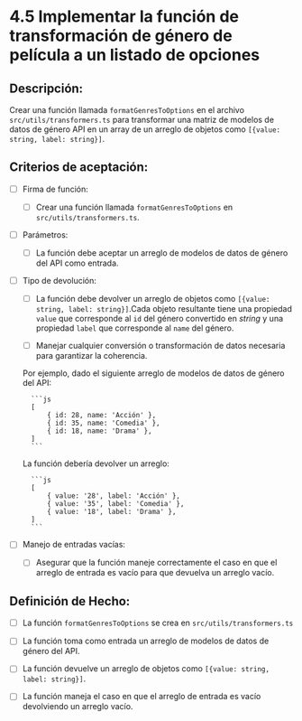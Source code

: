 # 4.5 Implementar la función de transformación de género de película a un listado de opciones

## Descripción:

Crear una función llamada `formatGenresToOptions` en el archivo `src/utils/transformers.ts` para transformar una matriz de modelos de datos de género API en un array de un arreglo de objetos como `[{value: string, label: string}]`.

## Criterios de aceptación:

- [ ] Firma de función:

     - [ ] Crear una función llamada `formatGenresToOptions` en `src/utils/transformers.ts`.

- [ ] Parámetros:

     - [ ] La función debe aceptar un arreglo de modelos de datos de género del API como entrada.

- [ ] Tipo de devolución:

     - [ ] La función debe devolver un arreglo de objetos como `[{value: string, label: string}]`.Cada objeto resultante tiene una propiedad `value` que corresponde al `id` del género convertido en _string_ y una propiedad `label` que corresponde al `name` del género.

    - [ ] Manejar cualquier conversión o transformación de datos necesaria para garantizar la coherencia.

    Por ejemplo, dado el siguiente arreglo de modelos de datos de género del API:

        ```js
        [
            { id: 28, name: 'Acción' },
            { id: 35, name: 'Comedia' },
            { id: 18, name: 'Drama' },
        ]
        ```

     La función debería devolver un arreglo:

        ```js
        [
            { value: '28', label: 'Acción' },
            { value: '35', label: 'Comedia' },
            { value: '18', label: 'Drama' },
        ]
        ```
- [ ] Manejo de entradas vacías:

     - [ ] Asegurar que la función maneje correctamente el caso en que el arreglo de entrada es vacío para que devuelva un arreglo vacío.

## Definición de Hecho:

- [ ] La función `formatGenresToOptions` se crea en `src/utils/transformers.ts`

- [ ] La función toma como entrada un arreglo de modelos de datos de género del API.

- [ ] La función devuelve un arreglo de objetos como `[{value: string, label: string}]`.

- [ ] La función maneja el caso en que el arreglo de entrada es vacío devolviendo un arreglo vacío.
